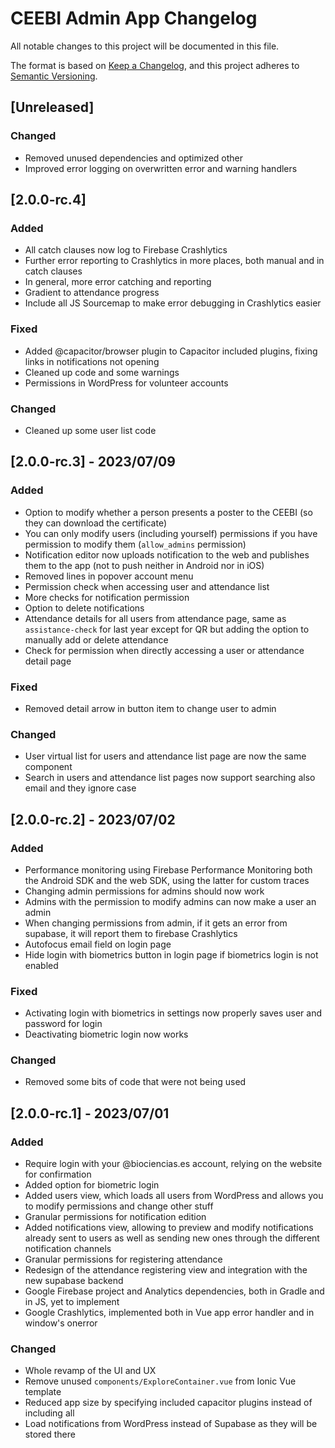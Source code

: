 # CEEBI Admin App Changelog

All notable changes to this project will be documented in this file.

The format is based on [Keep a Changelog](https://keepachangelog.com/en/1.0.0/), and this project adheres to [Semantic Versioning](https://semver.org/spec/v2.0.0.html).

## [Unreleased]

### Changed

- Removed unused dependencies and optimized other
- Improved error logging on overwritten error and warning handlers

## [2.0.0-rc.4]

### Added

- All catch clauses now log to Firebase Crashlytics
- Further error reporting to Crashlytics in more places, both manual and in catch clauses
- In general, more error catching and reporting
- Gradient to attendance progress
- Include all JS Sourcemap to make error debugging in Crashlytics easier

### Fixed

- Added @capacitor/browser plugin to Capacitor included plugins, fixing links in notifications not opening
- Cleaned up code and some warnings
- Permissions in WordPress for volunteer accounts

### Changed

- Cleaned up some user list code

## [2.0.0-rc.3] - 2023/07/09

### Added

- Option to modify whether a person presents a poster to the CEEBI (so they can download the certificate)
- You can only modify users (including yourself) permissions if you have permission to modify them (`allow_admins` permission)
- Notification editor now uploads notification to the web and publishes them to the app (not to push neither in Android nor in iOS)
- Removed lines in popover account menu
- Permission check when accessing user and attendance list
- More checks for notification permission
- Option to delete notifications
- Attendance details for all users from attendance page, same as `assistance-check` for last year except for QR but adding the option to manually add or delete attendance
- Check for permission when directly accessing a user or attendance detail page

### Fixed

- Removed detail arrow in button item to change user to admin

### Changed

- User virtual list for users and attendance list page are now the same component
- Search in users and attendance list pages now support searching also email and they ignore case

## [2.0.0-rc.2] - 2023/07/02

### Added

- Performance monitoring using Firebase Performance Monitoring both the Android SDK and the web SDK, using the latter for custom traces
- Changing admin permissions for admins should now work
- Admins with the permission to modify admins can now make a user an admin
- When changing permissions from admin, if it gets an error from supabase, it will report them to firebase Crashlytics
- Autofocus email field on login page
- Hide login with biometrics button in login page if biometrics login is not enabled

### Fixed

- Activating login with biometrics in settings now properly saves user and password for login
- Deactivating biometric login now works

### Changed

- Removed some bits of code that were not being used

## [2.0.0-rc.1] - 2023/07/01

### Added

- Require login with your @biociencias.es account, relying on the website for confirmation
- Added option for biometric login
- Added users view, which loads all users from WordPress and allows you to modify permissions and change other stuff
- Granular permissions for notification edition
- Added notifications view, allowing to preview and modify notifications already sent to users as well as sending new ones through the different notification channels
- Granular permissions for registering attendance
- Redesign of the attendance registering view and integration with the new supabase backend
- Google Firebase project and Analytics dependencies, both in Gradle and in JS, yet to implement
- Google Crashlytics, implemented both in Vue app error handler and in window's onerror

### Changed

- Whole revamp of the UI and UX
- Remove unused `components/ExploreContainer.vue` from Ionic Vue template
- Reduced app size by specifying included capacitor plugins instead of including all
- Load notifications from WordPress instead of Supabase as they will be stored there

